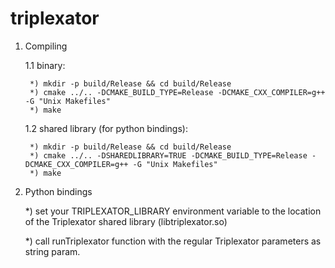 # triplexator

1. Compiling
    
    1.1 binary: 

        *) mkdir -p build/Release && cd build/Release
        *) cmake ../.. -DCMAKE_BUILD_TYPE=Release -DCMAKE_CXX_COMPILER=g++ -G "Unix Makefiles"
        *) make

    1.2 shared library (for python bindings):
    
        *) mkdir -p build/Release && cd build/Release
        *) cmake ../.. -DSHAREDLIBRARY=TRUE -DCMAKE_BUILD_TYPE=Release -DCMAKE_CXX_COMPILER=g++ -G "Unix Makefiles"
        *) make

2. Python bindings

    *) set your TRIPLEXATOR_LIBRARY environment variable to the location of the Triplexator shared library (libtriplexator.so)
    
    *) call runTriplexator function with the regular Triplexator parameters as string param.
